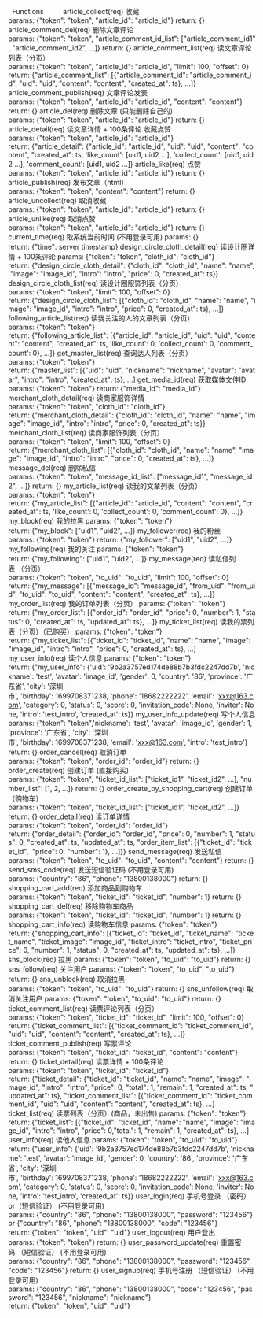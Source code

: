  
Functions
      
 
article_collect(req)
收藏
params: {"token": "token", "article_id": "article_id"}
return: {}
article_comment_del(req)
删除文章评论
params: {"token": "token", "article_comment_id_list": ["article_comment_id1", "article_comment_id2", ...]}
return: {}
article_comment_list(req)
读文章评论列表（分页）
params: {"token": "token", "article_id": "article_id", "limit": 100, "offset": 0}
return: {"article_comment_list": [{"article_comment_id": "article_comment_id", "uid": "uid", "content": "content", "created_at": ts}, ...]}
article_comment_publish(req)
文章评论发表
params: {"token": "token", "article_id": "article_id", "content": "content"}
return: {}
article_del(req)
删除文章 (只能删除自己的)
params: {"token": "token", "article_id": "article_id"}
return: {}
article_detail(req)
读文章详情 + 100条评论 收藏点赞
params: {"token": "token", "article_id": "article_id"}
return: {"article_detail": {"article_id": "article_id", "uid": "uid", "content": "content", "created_at": ts, 'like_count': [uid1, uid2 ...], 'collect_count': [uid1, uid2 ...], 'comment_count': [uid1, uid2 ...]}
article_like(req)
点赞
params: {"token": "token", "article_id": "article_id"}
return: {}
article_publish(req)
发布文章（html）
params: {"token": "token", "content": "content"}
return: {}
article_uncollect(req)
取消收藏
params: {"token": "token", "article_id": "article_id"}
return: {}
article_unlike(req)
取消点赞
params: {"token": "token", "article_id": "article_id"}
return: {}
current_time(req)
取系统当前时间 (不用登录可用)
params: {}
return: {"time": server timestamp}
design_circle_cloth_detail(req)
读设计圈详情 + 100条评论
params: {"token": "token", "cloth_id": "cloth_id"}
return: {"design_circle_cloth_detail": {"cloth_id": "cloth_id", "name": "name", "image": "image_id", "intro": "intro", "price": 0, "created_at": ts}}
design_circle_cloth_list(req)
读设计圈服饰列表（分页）
params: {"token": "token", "limit": 100, "offset": 0}
return: {"design_circle_cloth_list": [{"cloth_id": "cloth_id", "name": "name", "image": "image_id", "intro": "intro", "price": 0, "created_at": ts}, ...]}
following_article_list(req)
读我关注的人的文章列表（分页）
params: {"token": "token"}
return: {"following_article_list": [{"article_id": "article_id", "uid": "uid", "content": "content", "created_at": ts, 'like_count': 0, 'collect_count': 0, 'comment_count': 0}, ...]}
get_master_list(req)
查询达人列表（分页）
params: {"token": "token"}
return: {"master_list": [{"uid": "uid", "nickname": "nickname", "avatar": "avatar", "intro": "intro", "created_at": ts}, ...]
get_media_id(req)
获取媒体文件ID
params: {"token": "token"}
return: {"media_id": "media_id"}
merchant_cloth_detail(req)
读商家服饰详情
params: {"token": "token", "cloth_id": "cloth_id"}
return: {"merchant_cloth_detail": {"cloth_id": "cloth_id", "name": "name", "image": "image_id", "intro": "intro", "price": 0, "created_at": ts}}
merchant_cloth_list(req)
读商家服饰列表（分页）
params: {"token": "token", "limit": 100, "offset": 0}
return: {"merchant_cloth_list": [{"cloth_id": "cloth_id", "name": "name", "image": "image_id", "intro": "intro", "price": 0, "created_at": ts}, ...]}
message_del(req)
删除私信
params: {"token": "token", "message_id_list": ["message_id1", "message_id2", ...]}
return: {}
my_article_list(req)
读我的文章列表（分页）
params: {"token": "token"}
return: {"my_article_list": [{"article_id": "article_id", "content": "content", "created_at": ts, 'like_count': 0, 'collect_count': 0, 'comment_count': 0}, ...]}
my_block(req)
我的拉黑
params: {"token": "token"}
return: {"my_block": ["uid1", "uid2", ...]}
my_follower(req)
我的粉丝
params: {"token": "token"}
return: {"my_follower": ["uid1", "uid2", ...]}
my_following(req)
我的关注
params: {"token": "token"}
return: {"my_following": ["uid1", "uid2", ...]}
my_message(req)
读私信列表 （分页）
params: {"token": "token", "to_uid": "to_uid", "limit": 100, "offset": 0}
return: {"my_message": [{"message_id": "message_id", "from_uid": "from_uid", "to_uid": "to_uid", "content": "content", "created_at": ts}, ...]}
my_order_list(req)
我的订单列表（分页）
params: {"token": "token"}
return: {"my_order_list": [{"order_id": "order_id", "price": 0, "number": 1, "status": 0, "created_at": ts, "updated_at": ts}, ...]}
my_ticket_list(req)
读我的票列表（分页）（已购买）
params: {"token": "token"}
return: {"my_ticket_list": [{"ticket_id": "ticket_id", "name": "name", "image": "image_id", "intro": "intro", "price": 0, "created_at": ts}, ...]
my_user_info(req)
读个人信息
params: {"token": "token"}
return: {"my_user_info": {'uid': '9b2a3757ed174de88b7b3fdc2247dd7b', 'nickname': 'test', 'avatar': 'image_id', 'gender': 0, 'country': '86', 'province': '广东省', 'city': '深圳市', 'birthday': 1699708371238, 'phone': '18682222222', 'email': 'xxx@163.com', 'category': 0, 'status': 0, 'score': 0, 'invitation_code': None, 'inviter': None, 'intro': 'test_intro', 'created_at': ts}}
my_user_info_update(req)
写个人信息
params: {"token": "token",'nickname': 'test', 'avatar': 'image_id', 'gender': 1, 'province': '广东省', 'city': '深圳市', 'birthday': 1699708371238, 'email': 'xxx@163.com', 'intro': 'test_intro'}
return: {}
order_cancel(req)
取消订单
params: {"token": "token", "order_id": "order_id"}
return: {}
order_create(req)
创建订单 (直接购买)
params: {"token": "token", "ticket_id_list": ["ticket_id1", "ticket_id2", ...], "number_list": [1, 2, ...]}
return: {}
order_create_by_shopping_cart(req)
创建订单（购物车）
params: {"token": "token", "ticket_id_list": ["ticket_id1", "ticket_id2", ...]}
return: {}
order_detail(req)
读订单详情
params: {"token": "token", "order_id": "order_id"}
return: {"order_detail": {"order_id": "order_id", "price": 0, "number": 1, "status": 0, "created_at": ts, "updated_at": ts, "order_item_list": [{"ticket_id": "ticket_id",  "price": 0, "number": 1}, ...]}}
send_message(req)
发送私信
params: {"token": "token", "to_uid": "to_uid", "content": "content"}
return: {}
send_sms_code(req)
发送短信验证码 (不用登录可用)
params: {"country": "86", "phone": "13800138000"}
return: {}
shopping_cart_add(req)
添加商品到购物车
params: {"token": "token", "ticket_id": "ticket_id", "number": 1}
return: {}
shopping_cart_del(req)
移除购物车商品
params: {"token": "token", "ticket_id": "ticket_id", "number": 1}
return: {}
shopping_cart_info(req)
读购物车信息
params: {"token": "token"}
return: {"shopping_cart_info": [{"ticket_id": "ticket_id", "ticket_name": "ticket_name", "ticket_image": "image_id", "ticket_intro": "ticket_intro", "ticket_price": 0, "number": 1, "status": 0, "created_at": ts, "updated_at": ts}, ...]}
sns_block(req)
拉黑
params: {"token": "token", "to_uid": "to_uid"}
return: {}
sns_follow(req)
关注用户
params: {"token": "token", "to_uid": "to_uid"}
return: {}
sns_unblock(req)
取消拉黑
params: {"token": "token", "to_uid": "to_uid"}
return: {}
sns_unfollow(req)
取消关注用户
params: {"token": "token", "to_uid": "to_uid"}
return: {}
ticket_comment_list(req)
读票评论列表（分页）
params: {"token": "token", "ticket_id": "ticket_id", "limit": 100, "offset": 0}
return: {"ticket_comment_list": [{"ticket_comment_id": "ticket_comment_id", "uid": "uid", "content": "content", "created_at": ts}, ...]}
ticket_comment_publish(req)
写票评论
params: {"token": "token", "ticket_id": "ticket_id", "content": "content"}
return: {}
ticket_detail(req)
读票详情 + 100条评论
params: {"token": "token", "ticket_id": "ticket_id"}
return: {"ticket_detail": {"ticket_id": "ticket_id", "name": "name", "image": "image_id", "intro": "intro", "price": 0, "total": 1, "remain": 1, "created_at": ts, "updated_at": ts}, "ticket_comment_list": [{"ticket_comment_id": "ticket_comment_id", "uid": "uid", "content": "content", "created_at": ts}, ...]
ticket_list(req)
读票列表（分页）(商品，未出售)
params: {"token": "token"}
return: {"ticket_list": [{"ticket_id": "ticket_id", "name": "name", "image": "image_id", "intro": "intro", "price": 0,"total": 1, "remain": 1, "created_at": ts}, ...]
user_info(req)
读他人信息
params: {"token": "token", "to_uid": "to_uid"}
return: {"user_info": {'uid': '9b2a3757ed174de88b7b3fdc2247dd7b', 'nickname': 'test', 'avatar': 'image_id', 'gender': 0, 'country': '86', 'province': '广东省', 'city': '深圳市', 'birthday': 1699708371238, 'phone': '18682222222', 'email': 'xxx@163.com', 'category': 0, 'status': 0, 'score': 0, 'invitation_code': None, 'inviter': None, 'intro': 'test_intro', 'created_at': ts}}
user_login(req)
手机号登录 （密码）or（短信验证） (不用登录可用)
params: {"country": "86", "phone": "13800138000", "password": "123456"} or {"country": "86", "phone": "13800138000", "code": "123456"}
return: {"token": "token", "uid": "uid"}
user_logout(req)
用户登出
params: {"token": "token"}
return: {}
user_password_update(req)
重置密码 （短信验证） (不用登录可用)
params: {"country": "86", "phone": "13800138000", "password": "123456", "code": "123456"}
return: {}
user_signup(req)
手机号注册 （短信验证） (不用登录可用)
params: {"country": "86", "phone": "13800138000", "code": "123456", "password": "123456", "nickname": "nickname"}
return: {"token": "token", "uid": "uid"}

